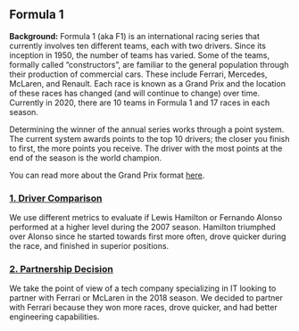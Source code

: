## Formula 1

__Background:__ Formula 1 (aka F1) is an international racing series that currently involves ten different teams, each with two drivers. Since its inception in 1950, the number of teams has varied. Some of the teams, formally called “constructors”, are familiar to the general population through their production of commercial cars. These include Ferrari, Mercedes, McLaren, and Renault. Each race is known as a Grand Prix and the location of these races has changed (and will continue to change) over time. Currently in 2020, there are 10 teams in Formula 1 and 17 races in each season.

Determining the winner of the annual series works through a point system. The current system awards points to the top 10 drivers; the closer you finish to first, the more points you receive. The driver with the most points at the end of the season is the world champion. 

You can read more about the Grand Prix format [here](https://www.tutorialspoint.com/formula_one/formula_one_grand_prix_format.htm).

### [__1. Driver Comparison__](https://nbviewer.jupyter.org/github/mguzman123/Maxim-Guzman-Portfolio/blob/0a8f4a76ae2257ed32e1e4324acb381045ddc580/notebooks/McLaren%202007%20-%20Lewis%20Hamilton%20vs%20Fernando%20Alonso.ipynb)
We use different metrics to evaluate if Lewis Hamilton or Fernando Alonso performed at a higher level during the 2007 season. Hamilton triumphed over Alonso since he started towards first more often, drove quicker during the race, and finished in superior positions.

### [__2. Partnership Decision__](https://nbviewer.jupyter.org/github/mguzman123/Maxim-Guzman-Portfolio/blob/d617e7e2acffa272432161023d51594607d96ff4/notebooks/Partnership%20-%20McLaren%20vs.%20Ferrari.ipynb)
We take the point of view of a tech company specializing in IT looking to partner with Ferrari or McLaren in the 2018 season. We decided to partner with Ferrari because they won more races, drove quicker, and had better engineering capabilities.
